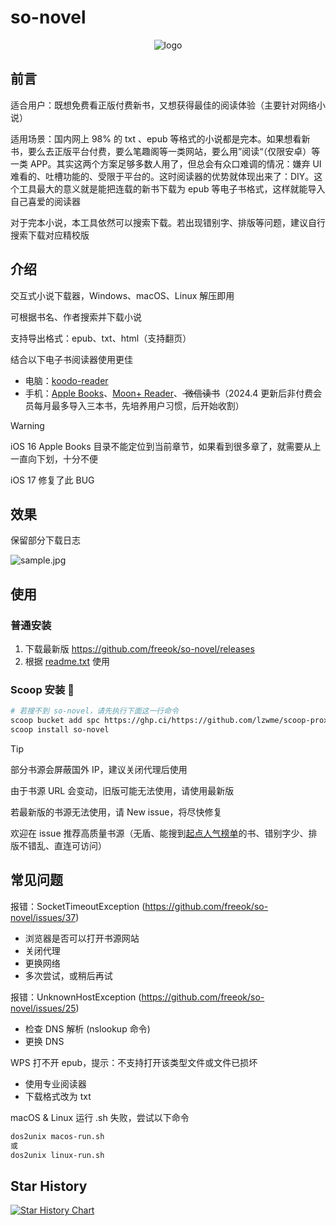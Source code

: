 # so-novel

<div align="center">
  <img src="assets/logo.ico" alt="logo">
</div>

## 前言

适合用户：既想免费看正版付费新书，又想获得最佳的阅读体验（主要针对网络小说）

适用场景：国内网上 98% 的 txt 、epub 等格式的小说都是完本。如果想看新书，要么去正版平台付费，要么笔趣阁等一类网站，要么用”阅读“（仅限安卓）等一类
APP。其实这两个方案足够多数人用了，但总会有众口难调的情况：嫌弃 UI
难看的、吐槽功能的、受限于平台的。这时阅读器的优势就体现出来了：DIY。这个工具最大的意义就是能把连载的新书下载为 epub
等电子书格式，这样就能导入自己喜爱的阅读器

对于完本小说，本工具依然可以搜索下载。若出现错别字、排版等问题，建议自行搜索下载对应精校版

## 介绍

交互式小说下载器，Windows、macOS、Linux 解压即用

可根据书名、作者搜索并下载小说

支持导出格式：epub、txt、html（支持翻页）

结合以下电子书阅读器使用更佳

- 电脑：[koodo-reader](https://www.koodoreader.com/zh)
- 手机：[Apple Books](https://www.apple.com/apple-books/)、[Moon+ Reader](https://moondownload.com/chinese.html)、<del>
  微信读书</del>（2024.4 更新后非付费会员每月最多导入三本书，先培养用户习惯，后开始收割）

> [!WARNING]
>
> iOS 16 Apple Books 目录不能定位到当前章节，如果看到很多章了，就需要从上一直向下划，十分不便
>
> iOS 17 修复了此 BUG

## 效果

保留部分下载日志

![sample.jpg](assets%2Fsample.jpg)

## 使用

### 普通安装

1. 下载最新版 https://github.com/freeok/so-novel/releases
2. 根据 [readme.txt](input%2Freadme.txt) 使用

### Scoop 安装 🍨

```bash
# 若搜不到 so-novel，请先执行下面这一行命令
scoop bucket add spc https://ghp.ci/https://github.com/lzwme/scoop-proxy-cn
scoop install so-novel
```

> [!TIP]
>
> 部分书源会屏蔽国外 IP，建议关闭代理后使用
>
> 由于书源 URL 会变动，旧版可能无法使用，请使用最新版
>
> 若最新版的书源无法使用，请 New issue，将尽快修复
>
> 欢迎在 issue 推荐高质量书源（无盾、能搜到[起点人气榜单](https://www.qidian.com/rank/)的书、错别字少、排版不错乱、直连可访问）

## 常见问题

报错：SocketTimeoutException (https://github.com/freeok/so-novel/issues/37)

- 浏览器是否可以打开书源网站
- 关闭代理
- 更换网络
- 多次尝试，或稍后再试

报错：UnknownHostException (https://github.com/freeok/so-novel/issues/25)

- 检查 DNS 解析 (nslookup 命令)
- 更换 DNS

WPS 打不开 epub，提示：不支持打开该类型文件或文件已损坏

- 使用专业阅读器
- 下载格式改为 txt

macOS & Linux 运行 .sh 失败，尝试以下命令

 ```bash
 dos2unix macos-run.sh
 或
 dos2unix linux-run.sh
 ```

## Star History

[![Star History Chart](https://api.star-history.com/svg?repos=freeok/so-novel&type=Date)](https://star-history.com/#freeok/so-novel&Date)
